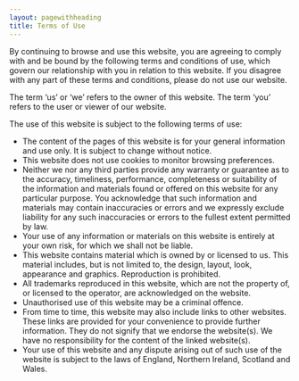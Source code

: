 ```yaml
---
layout: pagewithheading
title: Terms of Use
---
```

By continuing to browse and use this website, you are agreeing to comply with and be bound by the following terms and conditions of use, which govern our relationship with you in relation to this website. If you disagree with any part of these terms and conditions, please do not use our website.

The term ‘us’ or ‘we’ refers to the owner of this website. The term ‘you’ refers to the user or viewer of our website.

The use of this website is subject to the following terms of use:
+ The content of the pages of this website is for your general information and use only. It is subject to change without notice.
+ This website does not use cookies to monitor browsing preferences.
+ Neither we nor any third parties provide any warranty or guarantee as to the accuracy, timeliness, performance, completeness or suitability of the information and materials found or offered on this website for any particular purpose. You acknowledge that such information and materials may contain inaccuracies or errors and we expressly exclude liability for any such inaccuracies or errors to the fullest extent permitted by law.
+ Your use of any information or materials on this website is entirely at your own risk, for which we shall not be liable.
+ This website contains material which is owned by or licensed to us. This material includes, but is not limited to, the design, layout, look, appearance and graphics. Reproduction is prohibited.
+ All trademarks reproduced in this website, which are not the property of, or licensed to the operator, are acknowledged on the website.
+ Unauthorised use of this website may be a criminal offence.
+ From time to time, this website may also include links to other websites. These links are provided for your convenience to provide further information. They do not signify that we endorse the website(s). We have no responsibility for the content of the linked website(s).
+ Your use of this website and any dispute arising out of such use of the website is subject to the laws of England, Northern Ireland, Scotland and Wales.